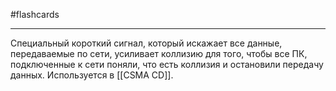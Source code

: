 #flashcards
***
Специальный короткий сигнал, который искажает все данные, передаваемые по сети, усиливает коллизию для того, чтобы все ПК, подключенные к сети поняли, что есть коллизия и остановили передачу данных.
Используется в [[CSMA CD]].
<!--SR:!2025-09-24,3,250-->